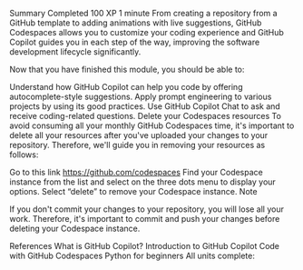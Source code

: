 Summary
Completed
100 XP
1 minute
From creating a repository from a GitHub template to adding animations with live suggestions, GitHub Codespaces allows you to customize your coding experience and GitHub Copilot guides you in each step of the way, improving the software development lifecycle significantly.

Now that you have finished this module, you should be able to:

Understand how GitHub Copilot can help you code by offering autocomplete-style suggestions.
Apply prompt engineering to various projects by using its good practices.
Use GitHub Copilot Chat to ask and receive coding-related questions.
Delete your Codespaces resources
To avoid consuming all your monthly GitHub Codespaces time, it's important to delete all your resources after you've uploaded your changes to your repository. Therefore, we'll guide you in removing your resources as follows:

Go to this link https://github.com/codespaces
Find your Codespace instance from the list and select on the three dots menu to display your options.
Select “delete” to remove your Codespace instance.
 Note

If you don't commit your changes to your repository, you will lose all your work. Therefore, it's important to commit and push your changes before deleting your Codespace instance.

References
What is GitHub Copilot?
Introduction to GitHub Copilot
Code with GitHub Codespaces
Python for beginners
All units complete:
